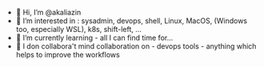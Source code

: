 - 👋 Hi, I’m @akaliazin
- 👀 I’m interested in : sysadmin, devops, shell, Linux, MacOS, (Windows too, especially WSL), k8s, shift-left, ...
- 🌱 I’m currently learning - all I can find time for...
- 💞️ I don collabora't mind collaboration on - devops tools - anything which helps to improve the workflows

<!---
akaliazin/akaliazin is a ✨ special ✨ repository because its `README.md` (this file) appears on your GitHub profile.
You can click the Preview link to take a look at your changes.
--->
